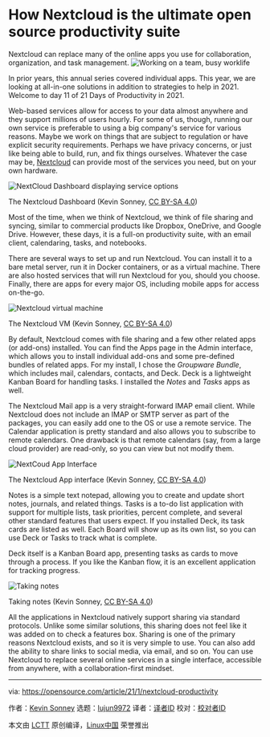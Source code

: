 [#]: collector: (lujun9972)
[#]: translator: (geekpi)
[#]: reviewer: ( )
[#]: publisher: ( )
[#]: url: ( )
[#]: subject: (How Nextcloud is the ultimate open source productivity suite)
[#]: via: (https://opensource.com/article/21/1/nextcloud-productivity)
[#]: author: (Kevin Sonney https://opensource.com/users/ksonney)

How Nextcloud is the ultimate open source productivity suite
======
Nextcloud can replace many of the online apps you use for collaboration,
organization, and task management.
![Working on a team, busy worklife][1]

In prior years, this annual series covered individual apps. This year, we are looking at all-in-one solutions in addition to strategies to help in 2021. Welcome to day 11 of 21 Days of Productivity in 2021.

Web-based services allow for access to your data almost anywhere and they support millions of users hourly. For some of us, though, running our own service is preferable to using a big company's service for various reasons. Maybe we work on things that are subject to regulation or have explicit security requirements. Perhaps we have privacy concerns, or just like being able to build, run, and fix things ourselves. Whatever the case may be, [Nextcloud][2] can provide most of the services you need, but on your own hardware.

![NextCloud Dashboard displaying service options][3]

The Nextcloud Dashboard (Kevin Sonney, [CC BY-SA 4.0][4])

Most of the time, when we think of Nextcloud, we think of file sharing and syncing, similar to commercial products like Dropbox, OneDrive, and Google Drive. However, these days, it is a full-on productivity suite, with an email client, calendaring, tasks, and notebooks.

There are several ways to set up and run Nextcloud. You can install it to a bare metal server, run it in Docker containers, or as a virtual machine. There are also hosted services that will run Nextcloud for you, should you choose. Finally, there are apps for every major OS, including mobile apps for access on-the-go.

![Nextcloud virtual machine][5]

The Nextcloud VM (Kevin Sonney, [CC BY-SA 4.0][4])

By default, Nextcloud comes with file sharing and a few other related apps (or add-ons) installed. You can find the Apps page in the Admin interface, which allows you to install individual add-ons and some pre-defined bundles of related apps. For my install, I chose the _Groupware Bundle_, which includes mail, calendars, contacts, and Deck. Deck is a lightweight Kanban Board for handling tasks. I installed the _Notes_ and _Tasks_ apps as well.

The Nextcloud Mail app is a very straight-forward IMAP email client. While Nextcloud does not include an IMAP or SMTP server as part of the packages, you can easily add one to the OS or use a remote service. The Calendar application is pretty standard and also allows you to subscribe to remote calendars. One drawback is that remote calendars (say, from a large cloud provider) are read-only, so you can view but not modify them.

![NextCoud App Interface][6]

The Nextcloud App interface (Kevin Sonney, [CC BY-SA 4.0][4])

Notes is a simple text notepad, allowing you to create and update short notes, journals, and related things. Tasks is a to-do list application with support for multiple lists, task priorities, percent complete, and several other standard features that users expect. If you installed Deck, its task cards are listed as well. Each Board will show up as its own list, so you can use Deck or Tasks to track what is complete.

Deck itself is a Kanban Board app, presenting tasks as cards to move through a process. If you like the Kanban flow, it is an excellent application for tracking progress.

![Taking notes][7]

Taking notes (Kevin Sonney, [CC BY-SA 4.0][4])

All the applications in Nextcloud natively support sharing via standard protocols. Unlike some similar solutions, this sharing does not feel like it was added on to check a features box. Sharing is one of the primary reasons Nextcloud exists, and so it is very simple to use. You can also add the ability to share links to social media, via email, and so on. You can use Nextcloud to replace several online services in a single interface, accessible from anywhere, with a collaboration-first mindset.

--------------------------------------------------------------------------------

via: https://opensource.com/article/21/1/nextcloud-productivity

作者：[Kevin Sonney][a]
选题：[lujun9972][b]
译者：[译者ID](https://github.com/译者ID)
校对：[校对者ID](https://github.com/校对者ID)

本文由 [LCTT](https://github.com/LCTT/TranslateProject) 原创编译，[Linux中国](https://linux.cn/) 荣誉推出

[a]: https://opensource.com/users/ksonney
[b]: https://github.com/lujun9972
[1]: https://opensource.com/sites/default/files/styles/image-full-size/public/lead-images/team_dev_email_chat_video_work_wfm_desk_520.png?itok=6YtME4Hj (Working on a team, busy worklife)
[2]: https://nextcloud.com/
[3]: https://opensource.com/sites/default/files/day11-image1_0.png
[4]: https://creativecommons.org/licenses/by-sa/4.0/
[5]: https://opensource.com/sites/default/files/pictures/nextcloud-vm.png (Nextcloud virtual machine)
[6]: https://opensource.com/sites/default/files/pictures/nextcloud-app-interface.png (NextCoud App Interface)
[7]: https://opensource.com/sites/default/files/day11-image3.png (Taking notes in Nextcloud)
